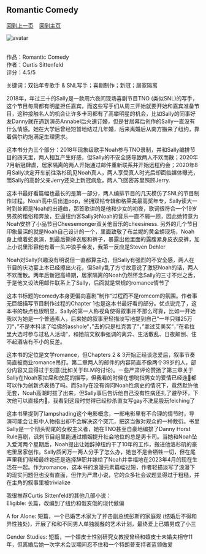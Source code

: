 ## Romantic Comedy
[回到上一页](https://boheme130.github.io/Reviews/)  &nbsp;&nbsp;  [回到主页](https://boheme130.github.io/Fiction.git.io/)

![avatar](https://media.vanityfair.com/photos/57c04f40daec5e0d4f5d7cf7/master/w_1440,h_960,c_limit/t-britney-spears-2001-vma-snake.jpg)
<br>
<br>

作品：Romantic Comedy<br>
作者：Curtis Sittenfeld<br>
评分：4.5/5<br>

关键词：双钻年专歌手 & SNL写手；喜剧制作；新冠；居家隔离

2018年，年过三十的Sally是一款周六夜间现场喜剧节目TNO (类似SNL)的写手，这个节目每周都有明星担任嘉宾，而这些写手们从周三开始就要开始和嘉宾准备节目，这种接触名人的机会让许多卡司都有了高攀明星的机会，比如Sally的同事好友Danny就在遇到演员Annabel后火速订婚，但是甘居幕后创作的Sally一直没有什么情感。她在大学后曾经短暂地结过几年婚，后来离婚后从南方搬来了纽约，靠着偶尔约炮满足生理需求。

这本书分为三个部分：2018年现象级歌手Noah参与TNO录制，并和Sally编排节目的四天里，两人相互产生好感，但Sally的不安全感导致两人不欢而散；2020年7月新冠肆虐，居家隔离的两人开始通过邮件重新联系并开始远程约会；2020年8月Sally决定开车前往洛杉矶见Noah真人，两人享受真人时光后却面临媒体曝光，而Sally的高龄父亲Jerry还染上新冠病危，两人飞回密苏里照顾Jerry.

这本书最好看篇幅也最长的是第一部分，两人编排节目的几天模仿了SNL的节目制作过程。Noah高中后出道pop，坐拥双钻专辑和格莱美最高奖年专，Sally读大一时到处都是Noah的出道曲，那首歌讲的是他和少女的初夜，歌词很符合一个19岁男孩的粗俗和奔放，亚逼纽约客Sally对Noah的音乐一直不屑一顾，因此她特意为Noah安排了小品节目Cheesemonger双关他音乐的cheesiness. 另外的几个节目印象最深的就是Noah自己设计的一个，里面致敬了布兰妮的黄金蟒现场，Noah身上缠着蛇表演，到最后撕掉衣服和裤子，暴露出他里面的露腹紧身皮衣皮裤，加上小说里形容他有着一头冲浪手金发，我第一反应是Steven Dehler

Noah对Sally兴趣没有明说但一直都算主动，但Sally有强烈的不安全感，两人在节目的庆功宴上本已经擦出火花，但Sally乱了方寸故意说了激怒Noah的话，两人不欢而散。两年后新冠高峰期，居家隔离的Noah仍然怀念Sally的三寸不烂之舌，于是他又设法用邮件联系上了Sally，后面就是常规的romance情节了

这本书标题的comedy本身更偏向喜剧”制作“过程而不是romcom的氛围。作者事无巨细描写节目制作过程的Chapter 1也是这本书最好看的部分。优点说完了，这本书的缺点也很明显，Sally的第一人称视角使得叙事并不那么可靠，比如一开始我以为她是一个普通素人，后来她的叙事里轻描淡写地提到自己”一年只赚25万刀“，”不是本科读了哈佛的asshole“，”去的只是杜克罢了“，”拿过艾美奖“，”在希拉里大选时参与过私人活动“，和她前文叙事强调的离异、生活散乱、日夜颠倒、住不起酒店有不小的反差。

这本书的定位是文学romance，但Chapters 2 & 3开始正经谈恋爱后，叙事节奏简直被商业romance吊打。第二章两人的邮件的内容简直不像两个39岁的人，部分内容又显得过于刻意(比如关于BLM的讨论)。一些严肃评论赞扬了第三章关于Sally在Noah家拉屎和放屁的描写，但我看的时候在想吮指男女的爱情已经连💩都可以作为创新点表扬了吗。而Sally在没有询问Noah性病史的情况下，竟然默许他无套，Noah高潮时拔了出来，但Sally事后告诉他自己没有性病还扎了避孕环，下次他可以直接内🐍，我看到这段时觉得已经秒杀直女写gay不洗屁股玩felching了

这本书里提到了lampshading这个电影概念，一部电影里有不合理的情节时，导演可能会让影中人物指出却不会解决这个突兀，把这当做对观众的一种敷衍。书里Sally是一个彻头彻尾的女权主义者，她在TNO甚至自豪地编排了Danny Horst Rule喜剧，讽刺节目组里能通过婚姻提升社会地位的总是男卡司。当她和Noah坠入爱河两个星期后，Noah提出让她辞掉纽约干了10年的工作，搬进他洛杉矶的豪宅里居家创作。Sally质问万一两人分手了怎么办，她岂不是会牺牲一切，但在尾声里我们得知最终她还是选择辞职并嫁给了Noah并幸福地在2023年4月的现在生活在一起。作为romance，这本书的浪漫元素篇幅过短，作者轻描淡写了浪漫下的现实问题但也没有直面，但作为严肃小说，它的众多社会议题显得过于粗糙，并在主角的叙事里被trivialize

我很推荐Curtis Sittenfeld的其他几部小说：<br>
Eligible: 长篇，改编到了纽约和俄亥俄的现代傲偏

A for Alone: 短篇，一个已婚艺术家为了抨击副总统彭斯的家庭观 (结婚后不得和异性独处)，开展了和和不同男人单独就餐的艺术计划，最终爱上已婚男成了小三

Gender Studies: 短篇，一个嬉皮士性别研究女教授曾经和嬉皮士未婚夫相守11年，但离婚后她一次学术会议期间忍不住和一个特朗普支持者蓝领做爱
